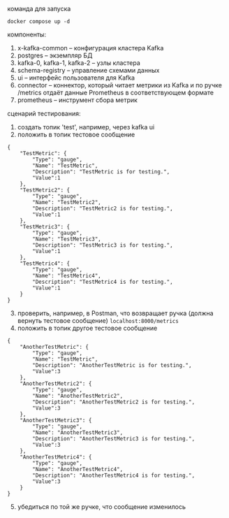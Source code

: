команда для запуска

`docker compose up -d`

компоненты:
1. x-kafka-common – конфигурация кластера Kafka
2. postgres – экземпляр БД
3. kafka-0, kafka-1, kafka-2 – узлы кластера
4. schema-registry – управление схемами данных
5. ui – интерфейс пользователя для Kafka
6. connector – коннектор, который читает метрики из Kafka и по ручке /metrics отдаёт данные Prometheus в соответствующем формате
7. prometheus – инструмент сбора метрик

сценарий тестирования:
1. создать топик 'test', например, через kafka ui
2. положить в топик тестовое сообщение 
```
{
	"TestMetric": {
		"Type": "gauge",
		"Name": "TestMetric",
		"Description": "TestMetric is for testing.",
		"Value":1
	},
	"TestMetric2": {
		"Type": "gauge",
		"Name": "TestMetric2",
		"Description": "TestMetric2 is for testing.",
		"Value":1
	},
	"TestMetric3": {
		"Type": "gauge",
		"Name": "TestMetric3",
		"Description": "TestMetric3 is for testing.",
		"Value":1
	},
	"TestMetric4": {
		"Type": "gauge",
		"Name": "TestMetric4",
		"Description": "TestMetric4 is for testing.",
		"Value":1
	}
}
```
3. проверить, например, в Postman, что возвращает ручка (должна вернуть тестовое сообщение)
`localhost:8000/metrics`
4. положить в топик другое тестовое сообщение 
```
{
	"AnotherTestMetric": {
		"Type": "gauge",
		"Name": "TestMetric",
		"Description": "AnotherTestMetric is for testing.",
		"Value":3
	},
	"AnotherTestMetric2": {
		"Type": "gauge",
		"Name": "AnotherTestMetric2",
		"Description": "AnotherTestMetric2 is for testing.",
		"Value":3
	},
	"AnotherTestMetric3": {
		"Type": "gauge",
		"Name": "AnotherTestMetric3",
		"Description": "AnotherTestMetric3 is for testing.",
		"Value":3
	},
	"AnotherTestMetric4": {
		"Type": "gauge",
		"Name": "AnotherTestMetric4",
		"Description": "AnotherTestMetric4 is for testing.",
		"Value":3
	}
}
```
5. убедиться по той же ручке, что сообщение изменилось